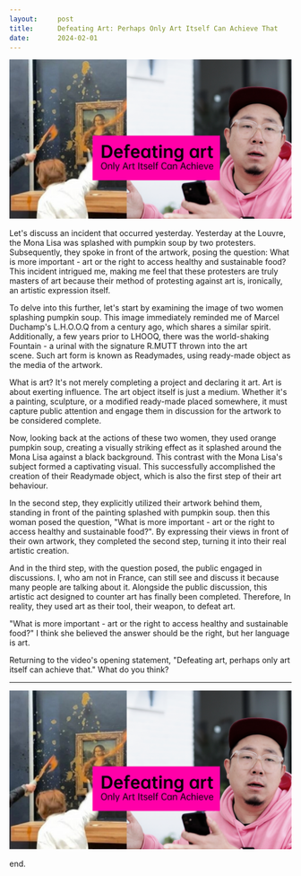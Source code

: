 ```yaml
---
layout:     post
title:      Defeating Art: Perhaps Only Art Itself Can Achieve That
date:       2024-02-01
---
```

![defeat art](/images/202402/eng-defeat-art.jpg)

Let's discuss an incident that occurred yesterday. Yesterday at the Louvre, the Mona Lisa was splashed with pumpkin soup by two protesters. Subsequently, they spoke in front of the artwork, posing the question: What is more important - art or the right to access healthy and sustainable food? This incident intrigued me, making me feel that these protesters are truly masters of art because their method of protesting against art is, ironically, an artistic expression itself.

To delve into this further, let's start by examining the image of two women splashing pumpkin soup. This image immediately reminded me of Marcel Duchamp's L.H.O.O.Q from a century ago, which shares a similar spirit. Additionally, a few years prior to LHOOQ, there was the world-shaking Fountain - a urinal with the signature R.MUTT thrown into the art scene. Such art form is known as Readymades, using ready-made object as the media of the artwork.

What is art? It's not merely completing a project and declaring it art. Art is about exerting influence. The art object itself is just a medium. Whether it's a painting, sculpture, or a modified ready-made placed somewhere, it must capture public attention and engage them in discussion for the artwork to be considered complete.

Now, looking back at the actions of these two women, they used orange pumpkin soup, creating a visually striking effect as it splashed around the Mona Lisa against a black background. This contrast with the Mona Lisa's subject formed a captivating visual. This successfully accomplished the creation of their Readymade object, which is also the first step of their art behaviour.

In the second step, they explicitly utilized their artwork behind them, standing in front of the painting splashed with pumpkin soup. then this woman posed the question, "What is more important - art or the right to access healthy and sustainable food?". By expressing their views in front of their own artwork, they completed the second step, turning it into their real artistic creation.

And in the third step, with the question posed, the public engaged in discussions. I, who am not in France, can still see and discuss it because many people are talking about it. Alongside the public discussion, this artistic act designed to counter art has finally been completed. Therefore, In reality, they used art as their tool, their weapon, to defeat art. 

"What is more important - art or the right to access healthy and sustainable food?" I think she believed the answer should be the right, but her language is art.

Returning to the video's opening statement, "Defeating art, perhaps only art itself can achieve that." What do you think?

---

[![Video Version](/images/202402/eng-defeat-art.jpg)](https://youtu.be/VoH6EhX_EM0 "Video Version")


end.